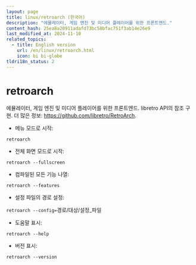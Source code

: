 ```yaml
---
layout: page
title: linux/retroarch (한국어)
description: "에뮬레이터, 게임 엔진 및 미디어 플레이어를 위한 프론트엔드."
content_hash: 25ea8a20911adafd73bc58bfac751f3ab14e26e9
last_modified_at: 2024-11-10
related_topics:
  - title: English version
    url: /en/linux/retroarch.html
    icon: bi bi-globe
tldri18n_status: 2
---
```

# retroarch

에뮬레이터, 게임 엔진 및 미디어 플레이어를 위한 프론트엔드.
libretro API의 참조 구현.
더 많은 정보: <https://github.com/libretro/RetroArch>.

- 메뉴 모드로 시작:

`retroarch`

- 전체 화면 모드로 시작:

`retroarch --fullscreen`

- 컴파일된 모든 기능 나열:

`retroarch --features`

- 설정 파일의 경로 설정:

`retroarch --config=`<span class="tldr-var badge badge-pill bg-dark-lm bg-white-dm text-white-lm text-dark-dm font-weight-bold">경로/대상/설정_파일</span>

- 도움말 표시:

`retroarch --help`

- 버전 표시:

`retroarch --version`
